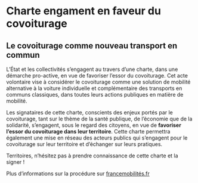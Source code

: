 # Charte engament en faveur du covoiturage

## **Le covoiturage comme nouveau transport en commun**

L’État et les collectivités s’engagent au travers d’une charte, dans une démarche pro-active, en vue de favoriser l’essor du covoiturage. Cet acte volontaire vise à considérer le covoiturage comme une solution de mobilité alternative à la voiture individuelle et complémentaire des transports en communs classiques, dans toutes leurs actions publiques en matière de mobilité.

Les signataires de cette charte, conscients des enjeux portés par le covoiturage, tant sur le thème de la santé publique, de l’économie que de la solidarité, s’engagent, sous le regard des citoyens, en vue de **favoriser l’essor du covoiturage dans leur territoire**. Cette charte permettra également une mise en réseau des acteurs publics qui s’engagent pour le covoiturage sur leur territoire et d’échanger sur leurs pratiques.

Territoires, n’hésitez pas à prendre connaissance de cette charte et la signer !

Plus d’informations sur la procédure sur [francemobilités.fr](https://www.francemobilites.fr/thematiques/mobilite-partagee#charte)

